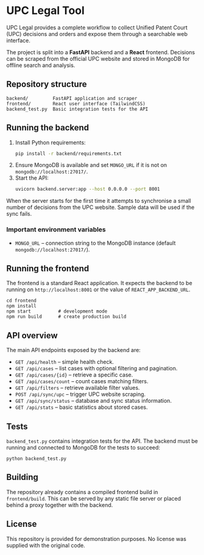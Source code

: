 # UPC Legal Tool

UPC Legal provides a complete workflow to collect Unified Patent Court (UPC) decisions and orders and expose them through a searchable web interface.

The project is split into a **FastAPI** backend and a **React** frontend.  Decisions can be scraped from the official UPC website and stored in MongoDB for offline search and analysis.

## Repository structure

```
backend/         FastAPI application and scraper
frontend/        React user interface (TailwindCSS)
backend_test.py  Basic integration tests for the API
```

## Running the backend

1. Install Python requirements:
   ```bash
   pip install -r backend/requirements.txt
   ```
2. Ensure MongoDB is available and set `MONGO_URL` if it is not on `mongodb://localhost:27017/`.
3. Start the API:
   ```bash
   uvicorn backend.server:app --host 0.0.0.0 --port 8001
   ```

When the server starts for the first time it attempts to synchronise a small number of decisions from the UPC website. Sample data will be used if the sync fails.

### Important environment variables

- `MONGO_URL` – connection string to the MongoDB instance (default `mongodb://localhost:27017/`).

## Running the frontend

The frontend is a standard React application.  It expects the backend to be running on `http://localhost:8001` or the value of `REACT_APP_BACKEND_URL`.

```
cd frontend
npm install
npm start          # development mode
npm run build      # create production build
```

## API overview

The main API endpoints exposed by the backend are:

- `GET /api/health` – simple health check.
- `GET /api/cases` – list cases with optional filtering and pagination.
- `GET /api/cases/{id}` – retrieve a specific case.
- `GET /api/cases/count` – count cases matching filters.
- `GET /api/filters` – retrieve available filter values.
- `POST /api/sync/upc` – trigger UPC website scraping.
- `GET /api/sync/status` – database and sync status information.
- `GET /api/stats` – basic statistics about stored cases.

## Tests

`backend_test.py` contains integration tests for the API.  The backend must be running and connected to MongoDB for the tests to succeed:

```
python backend_test.py
```

## Building

The repository already contains a compiled frontend build in `frontend/build`.  This can be served by any static file server or placed behind a proxy together with the backend.

## License

This repository is provided for demonstration purposes.  No license was supplied with the original code.

